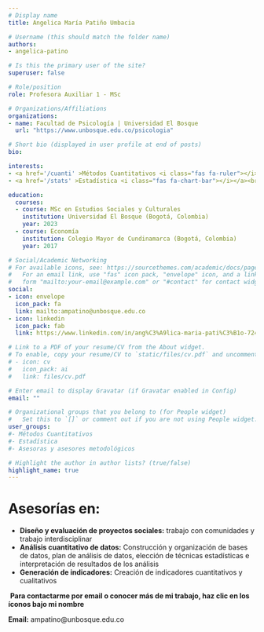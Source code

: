 ```yaml
---
# Display name
title: Angelica María Patiño Umbacia

# Username (this should match the folder name)
authors:
- angelica-patino

# Is this the primary user of the site?
superuser: false

# Role/position
role: Profesora Auxiliar 1 - MSc

# Organizations/Affiliations
organizations:
- name: Facultad de Psicología | Universidad El Bosque
  url: "https://www.unbosque.edu.co/psicologia"

# Short bio (displayed in user profile at end of posts)
bio: 

interests:
- <a href='/cuanti' >Métodos Cuantitativos <i class="fas fa-ruler"></i></a><br />
- <a href='/stats' >Estadística <i class="fas fa-chart-bar"></i></a><br />

education:
  courses:
  - course: MSc en Estudios Sociales y Culturales
    institution: Universidad El Bosque (Bogotá, Colombia)
    year: 2023
  - course: Economía
    institution: Colegio Mayor de Cundinamarca (Bogotá, Colombia)
    year: 2017

# Social/Academic Networking
# For available icons, see: https://sourcethemes.com/academic/docs/page-builder/#icons
#   For an email link, use "fas" icon pack, "envelope" icon, and a link in the
#   form "mailto:your-email@example.com" or "#contact" for contact widget.
social:
- icon: envelope
  icon_pack: fa
  link: mailto:ampatino@unbosque.edu.co
- icon: linkedin
  icon_pack: fab
  link: https://www.linkedin.com/in/ang%C3%A9lica-maria-pati%C3%B1o-724b43157/

# Link to a PDF of your resume/CV from the About widget.
# To enable, copy your resume/CV to `static/files/cv.pdf` and uncomment the lines below.
# - icon: cv
#   icon_pack: ai
#   link: files/cv.pdf

# Enter email to display Gravatar (if Gravatar enabled in Config)
email: ""

# Organizational groups that you belong to (for People widget)
#   Set this to `[]` or comment out if you are not using People widget.
user_groups:
#- Métodos Cuantitativos
#- Estadística
#- Asesoras y asesores metodológicos

# Highlight the author in author lists? (true/false)
highlight_name: true
---
```


# **Asesorías en:**

* **Diseño y evaluación de proyectos sociales:** trabajo con comunidades y trabajo interdisciplinar
* **Análisis cuantitativo de datos:** Construcción y organización de bases de datos, plan de análisis de datos, elección de técnicas estadísticas e interpretación de resultados de los análisis
* **Generación de indicadores:** Creación de indicadores cuantitativos y cualitativos

<span style="color: #f68212;"><i class="fas fa-exclamation-circle"></i>&nbsp;</span>**Para contactarme por email o conocer más de mi trabajo, haz clic en los íconos bajo mi nombre**
<p><i class="fas fa-envelope" style="color: #f68212;"></i> <b>Email:</b> ampatino@unbosque.edu.co</p>
